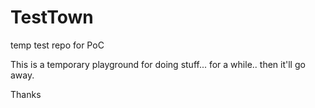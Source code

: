 # TestTown
temp test repo for PoC

This is a temporary playground for doing stuff... for a while.. then it'll go away.


Thanks
